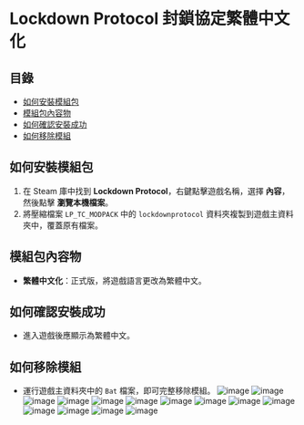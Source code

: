 # Lockdown Protocol 封鎖協定繁體中文化

## 目錄
- [如何安裝模組包](#如何安裝模組包)
- [模組包內容物](#模組包內容物)
- [如何確認安裝成功](#如何確認安裝成功)
- [如何移除模組](#如何移除模組)

## 如何安裝模組包
1. 在 Steam 庫中找到 **Lockdown Protocol**，右鍵點擊遊戲名稱，選擇 **內容**，然後點擊 **瀏覽本機檔案**。
2. 將壓縮檔案 `LP_TC_MODPACK` 中的 `lockdownprotocol` 資料夾複製到遊戲主資料夾中，覆蓋原有檔案。

## 模組包內容物
- **繁體中文化**：正式版，將遊戲語言更改為繁體中文。

## 如何確認安裝成功
- 進入遊戲後應顯示為繁體中文。

## 如何移除模組
- 運行遊戲主資料夾中的 `Bat` 檔案，即可完整移除模組。
![image](https://github.com/user-attachments/assets/570ff6ff-e082-405e-8b36-84adc9c389ba)
![image](https://github.com/user-attachments/assets/2b00da46-0522-4171-8cfb-a05f53d4d17a)
![image](https://github.com/user-attachments/assets/5c92dce3-2533-400c-9cb9-2ee64d520d0e)
![image](https://github.com/user-attachments/assets/28eaea96-8b2b-41bc-84e3-1ce68e85573f)
![image](https://github.com/user-attachments/assets/fbe35c8d-885e-4f94-a0e6-fc526716d51b)
![image](https://github.com/user-attachments/assets/70705cc6-c3d3-4429-bde8-8943bc12933b)
![image](https://github.com/user-attachments/assets/677bc9b8-b1ab-4417-970c-5ed2f4f18137)
![image](https://github.com/user-attachments/assets/90d6cfea-3814-4128-a9e2-72394baaa4b0)
![image](https://github.com/user-attachments/assets/a282aa55-d33f-4c7b-a27a-14710965285b)
![image](https://github.com/user-attachments/assets/77048db1-0552-4d93-b041-86c242cba737)
![image](https://github.com/user-attachments/assets/35e9ebe8-1ada-4622-94e5-8a1fdc00a40b)
![image](https://github.com/user-attachments/assets/911478b9-6675-4ee0-b99f-a9fbf547025b)
![image](https://github.com/user-attachments/assets/4fb9dc99-83eb-4368-bd80-1f54046fa270)
![image](https://github.com/user-attachments/assets/71b72e89-ad93-471b-8725-08be02c9e2af)

